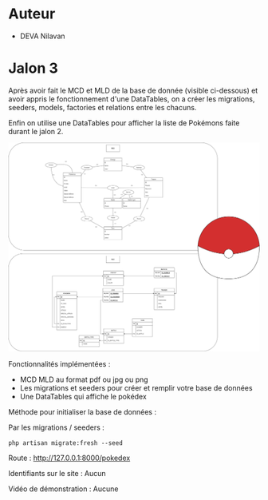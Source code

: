 # Auteur
- DEVA Nilavan

# Jalon 3

Après avoir fait le MCD et MLD de la base de donnée (visible ci-dessous) et avoir appris le fonctionnement d'une DataTables, on a créer les migrations, seeders, models, factories et relations entre les chacuns.

Enfin on utilise une DataTables pour afficher la liste de Pokémons faite durant le jalon 2.

![MCD_et_MLD](MCD_et_MLD.png "Le MCD et MLD")

Fonctionnalités implémentées :
- MCD MLD au format pdf ou jpg ou png
- Les migrations et seeders pour créer et remplir votre base de données
- Une DataTables qui affiche le pokédex

Méthode pour initialiser la base de données :

Par les migrations / seeders :
```
php artisan migrate:fresh --seed
```

Route :
http://127.0.0.1:8000/pokedex

Identifiants sur le site :
Aucun

Vidéo de démonstration : Aucune